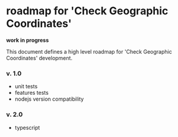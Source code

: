 # roadmap for 'Check Geographic Coordinates'

**work in progress**

This document defines a high level roadmap for 'Check Geographic Coordinates' development.

### v. 1.0

- unit tests
- features tests
- nodejs version compatibility

### v. 2.0

- typescript
  